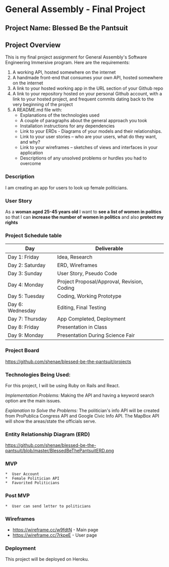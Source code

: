 # General Assembly - Final Project

## Project Name: Blessed Be the Pantsuit

## Project Overview
This is my final project assignment for General Assembly's Software Engineering Immersive program. Here are the requirements: 

1. A working API, hosted somewhere on the internet
2. A handmade front-end that consumes your own API, hosted somewhere on the internet
3. A link to your hosted working app in the URL section of your Github repo
4. A link to your repository hosted on your personal Github account, with a link to your hosted project, and frequent commits dating back to the very beginning of the project
5. A README.md file with:
    - Explanations of the technologies used
    - A couple of paragraphs about the general approach you took
    - Installation instructions for any dependencies
    - Link to your ERDs - Diagrams of your models and their relationships.
    - Link to your user stories – who are your users, what do they want, and why?
    - Link to your wireframes – sketches of views and interfaces in your application
    - Descriptions of any unsolved problems or hurdles you had to overcome


### Description
I am creating an app for users to look up female politicians.

### User Story
As a __woman aged 25-45 years old__
I want to __see a list of women in politics__
so that I can __increase the number of women in politics__ and also __protect my rights__

### Project Schedule table

Day | Deliverable
-----------------|----------------------------------------
Day 1: Friday    | Idea, Research
Day 2: Saturday    | ERD, Wireframes
Day 3: Sunday   |  User Story, Pseudo Code
Day 4: Monday | Project Proposal/Approval, Revision, Coding
Day 5: Tuesday  | Coding, Working Prototype
Day 6: Wednesday    | Editing, Final Testing
Day 7: Thursday    | App Completed, Deployment
Day 8: Friday    | Presentation in Class
Day 9: Monday  | Presentation During Science Fair

### Project Board
https://github.com/shenae/blessed-be-the-pantsuit/projects

### Technologies Being Used:
For this project, I will be using Ruby on Rails and React. 

*Implementation Problems:* Making the API and having a keyword search option are the main issues.

*Explanation to Solve the Problems:*  The politician's info API will be created from ProPublica Congress API and Google Civic Info API. The MapBox API will show the areas/state the officials serve.

### Entity Relationship Diagram (ERD)
https://github.com/shenae/blessed-be-the-pantsuit/blob/master/BlessedBeThePantsuitERD.png

### MVP
    *  User Account
	*  Female Politician API
	*  Favorited Politicians

### Post MVP
    *  User can send letter to politicians

### Wireframes
- https://wireframe.cc/w9fdtN - Main page
- https://wireframe.cc/7rkpeE - User page

### Deployment
This project will be deployed on Heroku.
